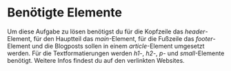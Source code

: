 # Benötigte Elemente
Um diese Aufgabe zu lösen benötigst du für die Kopfzeile das _header_\-Element, für den Hauptteil das _main_\-Element, für die Fußzeile das _footer_\-Element und die Blogposts sollen in einem _article_\-Element umgesetzt werden. Für die Textformatierungen werden _h1_\-, _h2_\-, _p_\- und _small_\-Elemente benötigt. Weitere Infos findest du auf den verlinkten Websites.